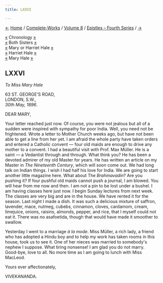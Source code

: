 ```yaml
---
title: LXXVI

---
```

<div>

[←](075_sisters.htm) [Home](../../../index.htm) /
[Complete-Works](../../complete_works.htm) / [Volume
8](../volume_8_contents.htm) / [Epistles – Fourth
Series](epistles_fourth_series_contents.htm) / [→](077_babies.htm)

  

[«](../../volume_6/epistles_second_series/098_mrs_bull.htm) Chronology
[»](../../volume_6/epistles_second_series/100_shashi.htm)  
[«](075_sisters.htm) Both Sisters [»](077_babies.htm)  
[«](075_sisters.htm) Mary or Harriet Hale [»](077_babies.htm)  
[«](075_sisters.htm) Harriet Hale [»](077_babies.htm)  
[«](075_sisters.htm) Mary Hale [»](077_babies.htm)

## LXXVI

*To Miss Mary Hale*

63 ST. GEORGE'S ROAD,  
LONDON, S.W.,  
*30th May, 1896*.

DEAR MARY,

Your letter reached just now. Of course, you were not jealous but all of
a sudden were inspired with sympathy for poor India. Well, you need not
be frightened. Wrote a letter to Mother Church weeks ago, but have not
been able to get a line from her yet. I am afraid the whole party have
taken orders and entered a Catholic convent — four old maids are enough
to drive any mother to a convent. I had a beautiful visit with Prof. Max
Müller. He is a saint — a Vedantist through and through. What think you?
He has been a devoted admirer of my old Master for years. He has written
an article on my Master in *The Nineteenth Century*, which will soon
come out. We had long talk on Indian things. I wish I had half his love
for India. We are going to start another little magazine here. What
about The *Brahmavadin*? Are you pushing it? If four pushful old maids
cannot push a journal, I am blowed. You will hear from me now and then.
I am not a pin to be lost under a bushel. I am having classes here just
now. I begin Sunday lectures from next week. The classes are very big
and are in the house. We have rented it for the season. Last night I
made a dish. It was such a delicious mixture of saffron, lavender, mace,
nutmeg, cubebs, cinnamon, cloves, cardamom, cream, limejuice, onions,
raisins, almonds, pepper, and rice, that I myself could not eat it.
There was no asafoetida, though that would have made it smoother to
swallow.

Yesterday I went to a marriage *à la mode*. Miss Müller, a rich lady, a
friend who has adopted a Hindu boy and to help my work has taken rooms
in this house, took us to see it. One of her nieces was married to
somebody's nephew I suppose. What tiring nonsense! I am glad you do not
marry. Good-bye, love to all. No more time as I am going to lunch with
Miss MacLeod. 

Yours ever affectionately,

VIVEKANANDA.

</div>
